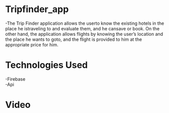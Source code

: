 # Tripfinder_app
-The Trip Finder application allows the userto know the existing hotels in the place he istraveling to and evaluate them,
and he cansave or book. On the other hand, the application allows flights by knowing the
user’s location and the place he wants to goto, and the flight is provided to him at the appropriate price for him.

# Technologies Used
-Firebase </br>
-Api

# Video 




